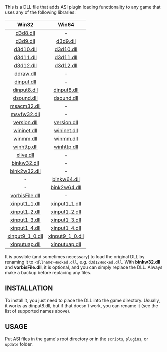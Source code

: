 This is a DLL file that adds ASI plugin loading functionality to any game that uses any of the following libraries:

|                                                          Win32                                                            |                                                       Win64                                                           |
| :-----------------------------------------------------------------------------------------------------------------------: | :-------------------------------------------------------------------------------------------------------------------: |
| [d3d8.dll](https://github.com/ThirteenAG/Ultimate-ASI-Loader/releases/download/Win32-latest/d3d8-Win32.zip)               |                                                         -                                                             |
| [d3d9.dll](https://github.com/ThirteenAG/Ultimate-ASI-Loader/releases/download/Win32-latest/d3d9-Win32.zip)               |     [d3d9.dll](https://github.com/ThirteenAG/Ultimate-ASI-Loader/releases/download/x64-latest/d3d9-x64.zip)           |
| [d3d10.dll](https://github.com/ThirteenAG/Ultimate-ASI-Loader/releases/download/Win32-latest/d3d10-Win32.zip)             |    [d3d10.dll](https://github.com/ThirteenAG/Ultimate-ASI-Loader/releases/download/x64-latest/d3d10-x64.zip)          |
| [d3d11.dll](https://github.com/ThirteenAG/Ultimate-ASI-Loader/releases/download/Win32-latest/d3d11-Win32.zip)             |    [d3d11.dll](https://github.com/ThirteenAG/Ultimate-ASI-Loader/releases/download/x64-latest/d3d11-x64.zip)          |
| [d3d12.dll](https://github.com/ThirteenAG/Ultimate-ASI-Loader/releases/download/Win32-latest/d3d12-Win32.zip)             |    [d3d12.dll](https://github.com/ThirteenAG/Ultimate-ASI-Loader/releases/download/x64-latest/d3d12-x64.zip)          |
| [ddraw.dll](https://github.com/ThirteenAG/Ultimate-ASI-Loader/releases/download/Win32-latest/ddraw-Win32.zip)             |                                                         -                                                             |
| [dinput.dll](https://github.com/ThirteenAG/Ultimate-ASI-Loader/releases/download/Win32-latest/dinput-Win32.zip)           |                                                         -                                                             |
| [dinput8.dll](https://github.com/ThirteenAG/Ultimate-ASI-Loader/releases/download/Win32-latest/dinput8-Win32.zip)         |   [dinput8.dll](https://github.com/ThirteenAG/Ultimate-ASI-Loader/releases/download/x64-latest/dinput8-x64.zip)       |
| [dsound.dll](https://github.com/ThirteenAG/Ultimate-ASI-Loader/releases/download/Win32-latest/dsound-Win32.zip)           |    [dsound.dll](https://github.com/ThirteenAG/Ultimate-ASI-Loader/releases/download/x64-latest/dsound-x64.zip)        |
| [msacm32.dll](https://github.com/ThirteenAG/Ultimate-ASI-Loader/releases/download/Win32-latest/msacm32-Win32.zip)         |                                                         -                                                             |
| [msvfw32.dll](https://github.com/ThirteenAG/Ultimate-ASI-Loader/releases/download/Win32-latest/msvfw32-Win32.zip)         |                                                         -                                                             |
| [version.dll](https://github.com/ThirteenAG/Ultimate-ASI-Loader/releases/download/Win32-latest/version-Win32.zip)         |   [version.dll](https://github.com/ThirteenAG/Ultimate-ASI-Loader/releases/download/x64-latest/version-x64.zip)       |
| [wininet.dll](https://github.com/ThirteenAG/Ultimate-ASI-Loader/releases/download/Win32-latest/wininet-Win32.zip)         |   [wininet.dll](https://github.com/ThirteenAG/Ultimate-ASI-Loader/releases/download/x64-latest/wininet-x64.zip)       |
| [winmm.dll](https://github.com/ThirteenAG/Ultimate-ASI-Loader/releases/download/Win32-latest/winmm-Win32.zip)             |     [winmm.dll](https://github.com/ThirteenAG/Ultimate-ASI-Loader/releases/download/x64-latest/winmm-x64.zip)         |
| [winhttp.dll](https://github.com/ThirteenAG/Ultimate-ASI-Loader/releases/download/Win32-latest/winhttp-Win32.zip)         |   [winhttp.dll](https://github.com/ThirteenAG/Ultimate-ASI-Loader/releases/download/x64-latest/winhttp-x64.zip)       |
| [xlive.dll](https://github.com/ThirteenAG/Ultimate-ASI-Loader/releases/download/Win32-latest/xlive-Win32.zip)             |                                                         -                                                             |
| [binkw32.dll](https://github.com/ThirteenAG/Ultimate-ASI-Loader/releases/download/Win32-latest/binkw32-Win32.zip)         |                                                         -                                                             |
| [bink2w32.dll](https://github.com/ThirteenAG/Ultimate-ASI-Loader/releases/download/Win32-latest/bink2w32-Win32.zip)       |                                                         -                                                             |
|                                                             -                                                             |   [binkw64.dll](https://github.com/ThirteenAG/Ultimate-ASI-Loader/releases/download/x64-latest/binkw64-x64.zip)       |
|                                                             -                                                             |  [bink2w64.dll](https://github.com/ThirteenAG/Ultimate-ASI-Loader/releases/download/x64-latest/bink2w64-x64.zip)      |
| [vorbisFile.dll](https://github.com/ThirteenAG/Ultimate-ASI-Loader/releases/download/Win32-latest/vorbisFile-Win32.zip)   |                                                         -                                                             |
| [xinput1_1.dll](https://github.com/ThirteenAG/Ultimate-ASI-Loader/releases/download/Win32-latest/xinput1_1-Win32.zip)     |  [xinput1_1.dll](https://github.com/ThirteenAG/Ultimate-ASI-Loader/releases/download/x64-latest/xinput1_1-x64.zip)    |
| [xinput1_2.dll](https://github.com/ThirteenAG/Ultimate-ASI-Loader/releases/download/Win32-latest/xinput1_2-Win32.zip)     |  [xinput1_2.dll](https://github.com/ThirteenAG/Ultimate-ASI-Loader/releases/download/x64-latest/xinput1_2-x64.zip)    |
| [xinput1_3.dll](https://github.com/ThirteenAG/Ultimate-ASI-Loader/releases/download/Win32-latest/xinput1_3-Win32.zip)     |  [xinput1_3.dll](https://github.com/ThirteenAG/Ultimate-ASI-Loader/releases/download/x64-latest/xinput1_3-x64.zip)    |
| [xinput1_4.dll](https://github.com/ThirteenAG/Ultimate-ASI-Loader/releases/download/Win32-latest/xinput1_4-Win32.zip)     |  [xinput1_4.dll](https://github.com/ThirteenAG/Ultimate-ASI-Loader/releases/download/x64-latest/xinput1_4-x64.zip)    |
| [xinput9_1_0.dll](https://github.com/ThirteenAG/Ultimate-ASI-Loader/releases/download/Win32-latest/xinput9_1_0-Win32.zip) | [xinput9_1_0.dll](https://github.com/ThirteenAG/Ultimate-ASI-Loader/releases/download/x64-latest/xinput9_1_0-x64.zip) |
| [xinputuap.dll](https://github.com/ThirteenAG/Ultimate-ASI-Loader/releases/download/Win32-latest/xinputuap-Win32.zip)     |  [xinputuap.dll](https://github.com/ThirteenAG/Ultimate-ASI-Loader/releases/download/x64-latest/xinputuap-x64.zip)    |

It is possible (and sometimes necessary) to load the original DLL by renaming it to `<dllname>Hooked.dll`, e.g. `d3d12Hooked.dll`.
With **binkw32.dll** and **vorbisFile.dll**, it is optional, and you can simply replace the DLL. Always make a backup before replacing any files.


## INSTALLATION

To install it, you just need to place the DLL into the game directory. Usually, it works as dinput8.dll, but if that doesn't work, you can rename it (see the list of supported names above).

## USAGE

Put ASI files in the game's root directory or in the `scripts`, `plugins`, or `update` folder.